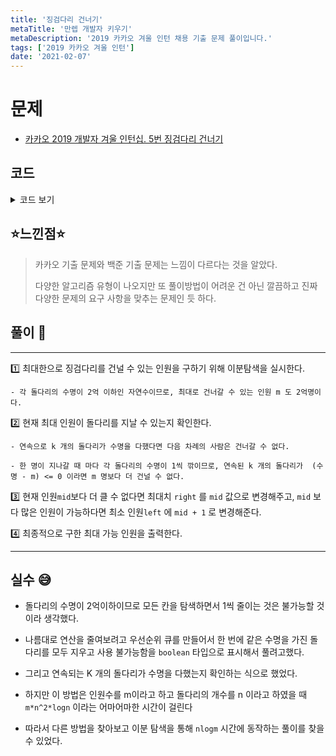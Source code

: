 ```yaml
---
title: '징검다리 건너기'
metaTitle: '만렙 개발자 키우기'
metaDescription: '2019 카카오 겨울 인턴 채용 기출 문제 풀이입니다.'
tags: ['2019 카카오 겨울 인턴']
date: '2021-02-07'
---
```


# 문제

- [카카오 2019 개발자 겨울 인턴십. 5번 징검다리 건너기](https://programmers.co.kr/learn/courses/30/lessons/64062)

## 코드

<details><summary> 코드 보기 </summary>

```java
import java.util.Scanner;

public class intern20195 {
    public static void main(String[] args) {
        Scanner sc = new Scanner(System.in);
        int k = sc.nextInt(), stones[] = new int[10];
        for (int i = 0; i < 10; i++) {
            stones[i] = sc.nextInt();
        }
        Solution sol = new Solution();
        System.out.println(sol.solution(stones, k));
    }
}

class Solution {
    static int[] stones;
    static int k;
    public int solution(int[] mstones, int mk) {
        stones = mstones; k = mk;
        int left = 1, right = 200000000;
        while(left < right){
            int mid = (left + right) / 2;
            if(checkCondition(mid)) right = mid;
            else left = mid + 1;
        }
        return left;
    }

    private boolean checkCondition(int m) {
        for (int i = 0; i < stones.length; i++) {
            if(stones[i] - m <= 0){
                if(i + k - 1 >= stones.length) break;
                boolean flag = true;
                for (int j = i + 1; j < i + k; j++) {
                    if(stones[j] - m > 0) {
                        flag = false;
                        i = j;
                        break;
                    }
                }
                if(flag) return true;
            }
        }
        return false;
    }
}
```

</details>

## ⭐️느낀점⭐️

> 카카오 기출 문제와 백준 기출 문제는 느낌이 다르다는 것을 알았다.
>
> 다양한 알고리즘 유형이 나오지만 또 풀이방법이 어려운 건 아닌 깔끔하고 진짜 다양한 문제의 요구 사항을 맞추는 문제인 듯 하다.

## 풀이 📣

<hr/>

1️⃣ 최대한으로 징검다리를 건널 수 있는 인원을 구하기 위해 이분탐색을 실시한다.

    - 각 돌다리의 수명이 2억 이하인 자연수이므로, 최대로 건너갈 수 있는 인원 m 도 2억명이다.

2️⃣ 현재 최대 인원이 돌다리를 지날 수 있는지 확인한다.

    - 연속으로 k 개의 돌다리가 수명을 다했다면 다음 차례의 사람은 건너갈 수 없다.

    - 한 명이 지나갈 때 마다 각 돌다리의 수명이 1씩 깎이므로, 연속된 k 개의 돌다리가  (수명 - m) <= 0 이라면 m 명보다 더 건널 수 없다.

3️⃣ 현재 인원`mid`보다 더 클 수 없다면 최대치 `right` 를 `mid` 값으로 변경해주고, `mid` 보다 많은 인원이 가능하다면 최소 인원`left` 에 `mid + 1` 로 변경해준다.

4️⃣ 최종적으로 구한 최대 가능 인원을 출력한다.

<hr/>

## 실수 😅

- 돌다리의 수명이 2억이하이므로 모든 칸을 탐색하면서 1씩 줄이는 것은 불가능할 것이라 생각했다.

- 나름대로 연산을 줄여보려고 우선순위 큐를 만들어서 한 번에 같은 수명을 가진 돌다리를 모두 지우고 사용 불가능함을 `boolean` 타입으로 표시해서 풀려고했다.

- 그리고 연속되는 K 개의 돌다리가 수명을 다했는지 확인하는 식으로 했었다.

- 하지만 이 방법은 인원수를 m이라고 하고 돌다리의 개수를 n 이라고 하였을 때 `m*n^2*logn` 이라는 어마어마한 시간이 걸린다

- 따라서 다른 방법을 찾아보고 이분 탐색을 통해 `nlogm` 시간에 동작하는 풀이를 찾을 수 있었다.
